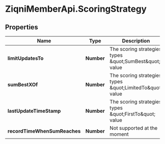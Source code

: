 # ZiqniMemberApi.ScoringStrategy

## Properties

Name | Type | Description | Notes
------------ | ------------- | ------------- | -------------
**limitUpdatesTo** | **Number** | The scoring strategies types \&quot;SumBest\&quot; value | [optional] 
**sumBestXOf** | **Number** | The scoring strategies types \&quot;LimitedTo\&quot; value | [optional] 
**lastUpdateTimeStamp** | **Number** | The scoring strategies types \&quot;FirstTo\&quot; value | [optional] 
**recordTimeWhenSumReaches** | **Number** | Not supported at the moment | [optional] 


